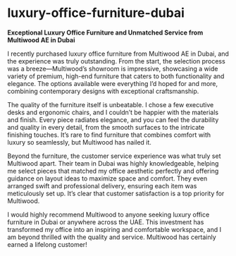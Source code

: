 # luxury-office-furniture-dubai

**Exceptional Luxury Office Furniture and Unmatched Service from Multiwood AE in Dubai**

I recently purchased luxury office furniture from Multiwood AE in Dubai, and the experience was truly outstanding. From the start, the selection process was a breeze—Multiwood’s showroom is impressive, showcasing a wide variety of premium, high-end furniture that caters to both functionality and elegance. The options available were everything I’d hoped for and more, combining contemporary designs with exceptional craftsmanship.

The quality of the furniture itself is unbeatable. I chose a few executive desks and ergonomic chairs, and I couldn’t be happier with the materials and finish. Every piece radiates elegance, and you can feel the durability and quality in every detail, from the smooth surfaces to the intricate finishing touches. It’s rare to find furniture that combines comfort with luxury so seamlessly, but Multiwood has nailed it.

Beyond the furniture, the customer service experience was what truly set Multiwood apart. Their team in Dubai was highly knowledgeable, helping me select pieces that matched my office aesthetic perfectly and offering guidance on layout ideas to maximize space and comfort. They even arranged swift and professional delivery, ensuring each item was meticulously set up. It’s clear that customer satisfaction is a top priority for Multiwood.

I would highly recommend Multiwood to anyone seeking luxury office furniture in Dubai or anywhere across the UAE. This investment has transformed my office into an inspiring and comfortable workspace, and I am beyond thrilled with the quality and service. Multiwood has certainly earned a lifelong customer!
